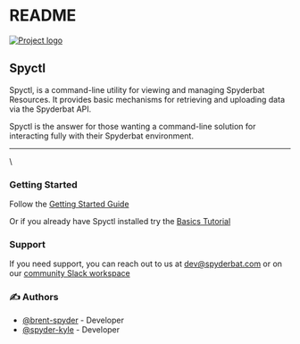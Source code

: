 # README

[![Project logo](https://i.imgur.com/nkMr2fl.png)](./)

## Spyctl

Spyctl, is a command-line utility for viewing and managing Spyderbat Resources. It provides basic mechanisms for retrieving and uploading data via the Spyderbat API.

Spyctl is the answer for those wanting a command-line solution for interacting fully with their Spyderbat environment.

***

\


### Getting Started <a href="#getting_started" id="getting_started"></a>

Follow the [Getting Started Guide](https://spyctl.readthedocs.io/en/latest/getting\_started/getting\_started.html)

Or if you already have Spyctl installed try the [Basics Tutorial](https://github.com/spyderbat/spyctl/blob/master/docs/tutorials/spyctl\_basics.rst)

### Support <a href="#support" id="support"></a>

If you need support, you can reach out to us at dev@spyderbat.com or on our [community Slack workspace](https://join.slack.com/t/spyderbatcommunity/shared\_invite/zt-1ncqumr1c-WVVRwJTNfTQSW2Y8\_maGOw)

### ✍️ Authors <a href="#authors" id="authors"></a>

* [@brent-spyder](https://github.com/brent-spyder) - Developer
* [@spyder-kyle](https://github.com/spyder-kyle) - Developer
